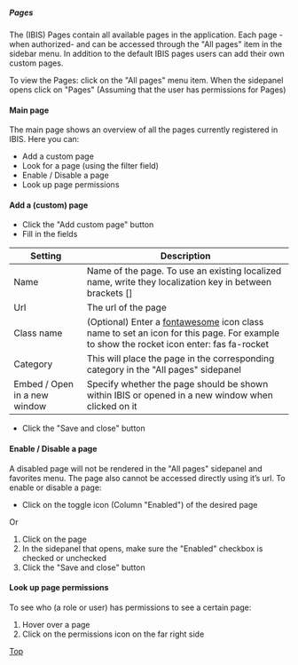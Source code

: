 ##### <span id="index"></span>Pages

The (IBIS) Pages contain all available pages in the application. Each
page -when authorized- and can be accessed through the "All pages" item
in the sidebar menu. In addition to the default IBIS pages users can add
their own custom pages.

To view the Pages: click on the "All pages" menu item. When the
sidepanel opens click on "Pages" (Assuming that the user has permissions
for Pages)

#### Main page

The main page shows an overview of all the pages currently registered in
IBIS. Here you can:

-   Add a custom page
-   Look for a page (using the filter field)
-   Enable / Disable a page
-   Look up page permissions

#### Add a (custom) page

-   Click the "Add custom page" button
-   Fill in the fields

<table class="table table-bordered">
<thead class="table-secondary">
<tr class="header">
<th>Setting</th>
<th>Description</th>
</tr>
</thead>
<tbody>
<tr class="odd">
<td>Name</td>
<td>Name of the page. To use an existing localized name, write they
localization key in between brackets []</td>
</tr>
<tr class="even">
<td>Url</td>
<td>The url of the page</td>
</tr>
<tr class="odd">
<td>Class name</td>
<td>(Optional) Enter a <a href="https://fontawesome.com/"
target="_blank">fontawesome</a> icon class name to set an icon for this
page. For example to show the rocket icon <em></em> enter: fas
fa-rocket</td>
</tr>
<tr class="even">
<td>Category</td>
<td>This will place the page in the corresponding category in the "All
pages" sidepanel</td>
</tr>
<tr class="odd">
<td>Embed / Open in a new window</td>
<td>Specify whether the page should be shown within IBIS or opened in a
new window when clicked on it</td>
</tr>
</tbody>
</table>

-   Click the "Save and close" button

#### Enable / Disable a page

A disabled page will not be rendered in the "All pages" sidepanel and
favorites menu. The page also cannot be accessed directly using it’s
url. To enable or disable a page:

-   Click on the toggle icon (Column "Enabled") of the desired page

Or

1.  Click on the page
2.  In the sidepanel that opens, make sure the "Enabled" checkbox is
    checked or unchecked
3.  Click the "Save and close" button

#### Look up page permissions

To see who (a role or user) has permissions to see a certain page:

1.  Hover over a page
2.  Click on the permissions icon on the far right side

[Top](#index)

  
